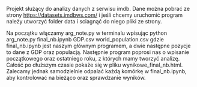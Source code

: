 Projekt służący do analizy danych z serwisu imdb. Dane można pobrać ze strony https://datasets.imdbws.com/ i jeśli chcemy uruchomić program należy utworzyć folder data i sciagnąć do niego pliki ze strony.

Na początku włączamy arg_note.py w terminalu wpisując python arg_note.py final_nb.ipynb GDP.csv world_population.csv
gdzie final_nb.ipynb jest naszym głównym programem, a dwie następne pozycje to dane z GDP oraz populacją.
Następnie program poprosi nas o wpisanie początkowego oraz ostatniego roku, z których mamy tworzyć analizę.
Całość po dłuższym czasie pokaże się w pliku wynikowe_final_nb.html.
Zalecamy jednak samodzielnie odpalać każdą komórkę w final_nb.ipynb, aby kontrolować na bieżąco oraz
sprawdzanie wyników.
